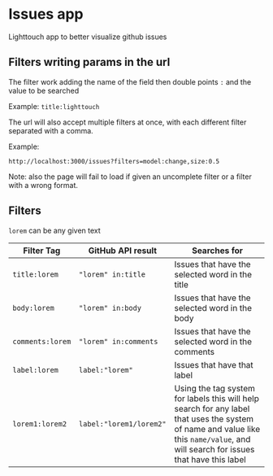 # Issues app

Lighttouch app to better visualize github issues

## Filters writing params in the url

The filter work adding the name of the field then double points `:` and the value to be searched

Example: `title:lighttouch`

The url will also accept multiple filters at once, with each different filter separated with a comma.

Example:

```url
http://localhost:3000/issues?filters=model:change,size:0.5
```

Note: also the page will fail to load if given an uncomplete filter or a filter with a wrong format.

## Filters

`lorem` can be any given text

| Filter Tag | GitHub API result | Searches for  |
|---|---|---|
| `title:lorem` | `"lorem" in:title`  | Issues that have the selected word in the title  |
| `body:lorem` | `"lorem" in:body`  | Issues that have the selected word in the body  |
| `comments:lorem` | `"lorem" in:comments`  | Issues that have the selected word in the comments  |
| `label:lorem`  | `label:"lorem"`  | Issues that have that label  |
| `lorem1:lorem2`  | `label:"lorem1/lorem2"`  | Using the tag system for labels this will help search for any label that uses the system of name and value like this `name/value`, and will search for issues that have this label  |
